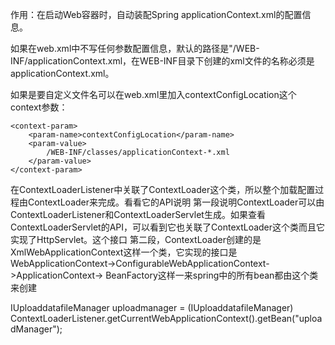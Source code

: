 作用：在启动Web容器时，自动装配Spring applicationContext.xml的配置信息。

如果在web.xml中不写任何参数配置信息，默认的路径是"/WEB-INF/applicationContext.xml，在WEB-INF目录下创建的xml文件的名称必须是applicationContext.xml。

如果是要自定义文件名可以在web.xml里加入contextConfigLocation这个context参数：
```
<context-param>  
    <param-name>contextConfigLocation</param-name>  
    <param-value>  
        /WEB-INF/classes/applicationContext-*.xml   
    </param-value>  
</context-param> 
```

在ContextLoaderListener中关联了ContextLoader这个类，所以整个加载配置过程由ContextLoader来完成。看看它的API说明
第一段说明ContextLoader可以由 ContextLoaderListener和ContextLoaderServlet生成。如果查看ContextLoaderServlet的API，可以看到它也关联了ContextLoader这个类而且它实现了HttpServlet。这个接口
    第二段，ContextLoader创建的是 XmlWebApplicationContext这样一个类，它实现的接口是WebApplicationContext->ConfigurableWebApplicationContext->ApplicationContext->
BeanFactory这样一来spring中的所有bean都由这个类来创建
 
IUploaddatafileManager uploadmanager = (IUploaddatafileManager) ContextLoaderListener.getCurrentWebApplicationContext().getBean("uploadManager");
